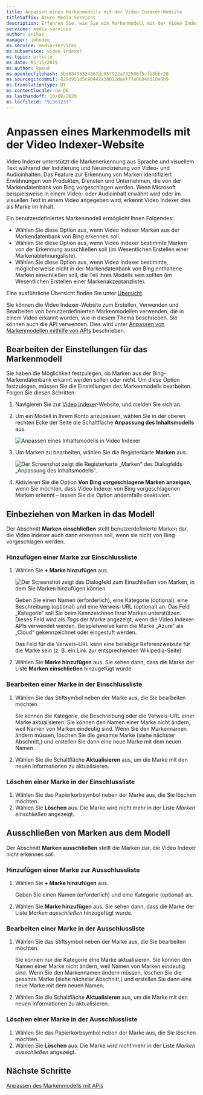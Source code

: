 ```yaml
---
title: Anpassen eines Markenmodells mit der Video Indexer-Website
titleSuffix: Azure Media Services
description: Erfahren Sie, wie Sie ein Markenmodell mit der Video Indexer-Website anpassen.
services: media-services
author: anikaz
manager: johndeu
ms.service: media-services
ms.subservice: video-indexer
ms.topic: article
ms.date: 05/15/2019
ms.author: kumud
ms.openlocfilehash: 5bd88493324867dc957922a732506f5cfb8bbc20
ms.sourcegitcommit: 829d951d5c90442a38012daaf77e86046018e5b9
ms.translationtype: HT
ms.contentlocale: de-DE
ms.lasthandoff: 10/09/2020
ms.locfileid: "91361233"
---
```

# <a name="customize-a-brands-model-with-the-video-indexer-website"></a>Anpassen eines Markenmodells mit der Video Indexer-Website

Video Indexer unterstützt die Markenerkennung aus Sprache und visuellem Text während der Indizierung und Neuindizierung von Video- und Audioinhalten. Das Feature zur Erkennung von Marken identifiziert Erwähnungen von Produkten, Diensten und Unternehmen, die von der Markendatenbank von Bing vorgeschlagen werden. Wenn Microsoft beispielsweise in einem Video- oder Audioinhalt erwähnt wird oder im visuellen Text in einem Video angegeben wird, erkennt Video Indexer dies als Marke im Inhalt.

Ein benutzerdefiniertes Markenmodell ermöglicht Ihnen Folgendes:

- Wählen Sie diese Option aus, wenn Video Indexer Marken aus der Markendatenbank von Bing erkennen soll.
- Wählen Sie diese Option aus, wenn Video Indexer bestimmte Marken von der Erkennung ausschließen soll (im Wesentlichen Erstellen einer Markenablehnungsliste).
- Wählen Sie diese Option aus, wenn Video Indexer bestimmte, möglicherweise nicht in der Markendatenbank von Bing enthaltene Marken einschließen soll, die Teil Ihres Modells sein sollten (im Wesentlichen Erstellen einer Markenakzeptanzliste).

Eine ausführliche Übersicht finden Sie unter [Übersicht](customize-brands-model-overview.md).

Sie können die Video Indexer-Website zum Erstellen, Verwenden und Bearbeiten von benutzerdefinierten Markenmodellen verwenden, die in einem Video erkannt wurden, wie in diesem Thema beschrieben. Sie können auch die API verwenden. Dies wird unter [Anpassen von Markenmodellen mithilfe von APIs](customize-brands-model-with-api.md) beschrieben.

## <a name="edit-brands-model-settings"></a>Bearbeiten der Einstellungen für das Markenmodell

Sie haben die Möglichkeit festzulegen, ob Marken aus der Bing-Markendatenbank erkannt werden sollen oder nicht. Um diese Option festzulegen, müssen Sie die Einstellungen des Markenmodells bearbeiten. Folgen Sie diesen Schritten:

1. Navigieren Sie zur [Video Indexer](https://www.videoindexer.ai/)-Website, und melden Sie sich an.
2. Um ein Modell in Ihrem Konto anzupassen, wählen Sie in der oberen rechten Ecke der Seite die Schaltfläche **Anpassung des Inhaltsmodells** aus.

   ![Anpassen eines Inhaltsmodells in Video Indexer](./media/content-model-customization/content-model-customization.png)

3. Um Marken zu bearbeiten, wählen Sie die Registerkarte **Marken** aus.

    ![Der Screenshot zeigt die Registerkarte „Marken“ des Dialogfelds „Anpassung des Inhaltsmodells“.](./media/customize-brand-model/customize-brand-model.png)

4. Aktivieren Sie die Option **Von Bing vorgeschlagene Marken anzeigen**, wenn Sie möchten, dass Video Indexer von Bing vorgeschlagenen Marken erkennt – lassen Sie die Option andernfalls deaktiviert.

## <a name="include-brands-in-the-model"></a>Einbeziehen von Marken in das Modell

Der Abschnitt **Marken einschließen** stellt benutzerdefinierte Marken dar, die Video Indexer auch dann erkennen soll, wenn sie nicht von Bing vorgeschlagen werden.  

### <a name="add-a-brand-to-include-list"></a>Hinzufügen einer Marke zur Einschlussliste

1. Wählen Sie **+ Marke hinzufügen** aus.

    ![Der Screenshot zeigt das Dialogfeld zum Einschließen von Marken, in dem Sie Marken hinzufügen können.](./media/customize-brand-model/add-brand.png)

    Geben Sie einen Namen (erforderlich), eine Kategorie (optional), eine Beschreibung (optional) und eine Verweis-URL (optional) an.
    Das Feld „Kategorie“ soll Sie beim Kennzeichnen Ihrer Marken unterstützen. Dieses Feld wird als *Tags* der Marke angezeigt, wenn die Video Indexer-APIs verwendet werden. Beispielsweise kann die Marke „Azure“ als „Cloud“ gekennzeichnet oder eingestuft werden.

    Das Feld für die Verweis-URL kann eine beliebige Referenzwebsite für die Marke sein (z. B. ein Link zur entsprechenden Wikipedia-Seite).

2. Wählen Sie **Marke hinzufügen** aus. Sie sehen dann, dass die Marke der Liste **Marken einschließen** hinzugefügt wurde.

### <a name="edit-a-brand-on-the-include-list"></a>Bearbeiten einer Marke in der Einschlussliste

1. Wählen Sie das Stiftsymbol neben der Marke aus, die Sie bearbeiten möchten.

    Sie können die Kategorie, die Beschreibung oder die Verweis-URL einer Marke aktualisieren. Sie können den Namen einer Marke nicht ändern, weil Namen von Marken eindeutig sind. Wenn Sie den Markennamen ändern müssen, löschen Sie die gesamte Marke (siehe nächster Abschnitt,) und erstellen Sie dann eine neue Marke mit dem neuen Namen.

2. Wählen Sie die Schaltfläche **Aktualisieren** aus, um die Marke mit den neuen Informationen zu aktualisieren.

### <a name="delete-a-brand-on-the-include-list"></a>Löschen einer Marke in der Einschlussliste

1. Wählen Sie das Papierkorbsymbol neben der Marke aus, die Sie löschen möchten.
2. Wählen Sie **Löschen** aus. Die Marke wird nicht mehr in der Liste *Marken einschließen* angezeigt.

## <a name="exclude-brands-from-the-model"></a>Ausschließen von Marken aus dem Modell

Der Abschnitt **Marken ausschließen** stellt die Marken dar, die Video Indexer nicht erkennen soll.

### <a name="add-a-brand-to-exclude-list"></a>Hinzufügen einer Marke zur Ausschlussliste

1. Wählen Sie **+ Marke hinzufügen** aus.

    Geben Sie einen Namen (erforderlich) und eine Kategorie (optional) an.

2. Wählen Sie **Marke hinzufügen** aus. Sie sehen dann, dass die Marke der Liste *Marken ausschließen* hinzugefügt wurde.

### <a name="edit-a-brand-on-the-exclude-list"></a>Bearbeiten einer Marke in der Ausschlussliste

1. Wählen Sie das Stiftsymbol neben der Marke aus, die Sie bearbeiten möchten.

    Sie können nur die Kategorie eine Marke aktualisieren. Sie können den Namen einer Marke nicht ändern, weil Namen von Marken eindeutig sind. Wenn Sie den Markennamen ändern müssen, löschen Sie die gesamte Marke (siehe nächster Abschnitt,) und erstellen Sie dann eine neue Marke mit dem neuen Namen.

2. Wählen Sie die Schaltfläche **Aktualisieren** aus, um die Marke mit den neuen Informationen zu aktualisieren.

### <a name="delete-a-brand-on-the-exclude-list"></a>Löschen einer Marke in der Ausschlussliste

1. Wählen Sie das Papierkorbsymbol neben der Marke aus, die Sie löschen möchten.
2. Wählen Sie **Löschen** aus. Die Marke wird nicht mehr in der Liste *Marken ausschließen* angezeigt.

## <a name="next-steps"></a>Nächste Schritte

[Anpassen des Markenmodells mit APIs](customize-brands-model-with-api.md)
